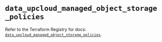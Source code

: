 # `data_upcloud_managed_object_storage_policies`

Refer to the Terraform Registry for docs: [`data_upcloud_managed_object_storage_policies`](https://registry.terraform.io/providers/upcloudltd/upcloud/5.23.3/docs/data-sources/managed_object_storage_policies).

